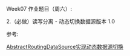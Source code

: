 Week07 作业题目（周六）:

2.（必做）读写分离 - 动态切换数据源版本 1.0


参考:

[AbstractRoutingDataSource实现动态数据源切换](https://blog.csdn.net/qq_37502106/article/details/91044952)
